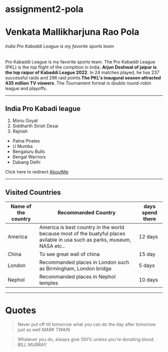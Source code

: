 # assignment2-pola

# Venkata Mallikharjuna Rao Pola

###### India Pro Kabaddi League is my favorite sports team

Pro Kabaddi League is my favorite sports team. The Pro Kabaddi League (PKL) is the top flight of the compition in India. **Arjun Deshwal of jaipur is the top raipur of Kabaddi League 2022**. In 24 matches played, he has 237 successful raids and 296 raid points.**The PKL's inaugural season attracted 435 million TV viewers**. The Tournament format is double round-robin league and playoffs. 

---
## India Pro Kabadi league

1. Monu Goyat
2. Siddharth Sirish Desai
3. Rajnish
  - Patna Pirates
  - U Mumba
  - Bengaluru Bulls
  - Bengal Warriors 
  - Dabang Delhi

 Click here to redirect [AboutMe](AboutMe.md)

 ---
 ## Visited Countries
 | Name of the country | Recommanded  Country | days spend there |
 |---------------------|----------------------|------------------|
 | America | America is best country in the world because most of the buatyful places avilable in usa such as parks, museum, NASA etc.. | 12 days |
 | China | To see great wall of china | 15 day |
| London | Recommanded  places in London such as Birmingham, London bridge | 5 days |
| Nephol | Recommanded places in Nephol temples | 10 days | 

----
# Quotes
 > Never put off till tomorrow what you can do the day after tomorrow just as well *MARK TWAIN*

 > Whatever you do, always give 100% unless you're donating blood *BILL MURRAY*







